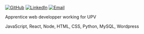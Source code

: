 [![GitHub](https://img.shields.io/badge/GitHub--_.svg?style=social&logo=GitHub)](https://github.com/AleksArnau)
[![LinkedIn](https://img.shields.io/badge/LinkedIn--_.svg?style=social&logo=linkedin)](https://www.linkedin.com/in/aleksarnau)
[![Email](https://img.shields.io/badge/Email--_.svg?style=social&logo=Gmail)](mailto:aleksandar96hotmail.fr)

Apprentice web developper working for UPV

JavaScript, React, Node, HTML, CSS, Python, MySQL, Wordpress
